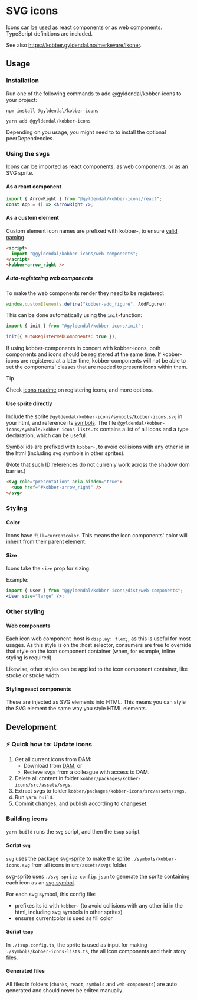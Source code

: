 # SVG icons

Icons can be used as react components or as web components.<br />
TypeScript definitions are included.

See also https://kobber.gyldendal.no/merkevare/ikoner.

## Usage

### Installation

Run one of the following commands to add @gyldendal/kobber-icons to your project:

```
npm install @gyldendal/kobber-icons
```

```
yarn add @gyldendal/kobber-icons
```

Depending on you usage, you might need to to install the optional peerDependencies.

### Using the svgs

Icons can be imported as react components, as web components, or as an SVG sprite.

#### As a react component

```jsx
import { ArrowRight } from "@gyldendal/kobber-icons/react";
const App = () => <ArrowRight />;
```

#### As a custom element

Custom element icon names are prefixed with kobber-, to ensure [valid naming](https://html.spec.whatwg.org/multipage/custom-elements.html#valid-custom-element-name).

```html
<script>
  import "@gyldendal/kobber-icons/web-components";
</script>
<kobber-arrow_right />
```

##### Auto-registering web components

To make the web components render they need to be registered:

```js
window.customElements.define("kobber-add_figure", AddFigure);
```

This can be done automatically using the `init`-function:

```js
import { init } from "@gyldendal/kobber-icons/init";

init({ autoRegisterWebComponents: true });
```

If using kobber-components in concert with kobber-icons, both components and icons should be registered at the same time. If kobber-icons are registered at a later time, kobber-components will not be able to set the components' classes that are needed to present icons within them.

> [!TIP]
> Check [icons readme](./packages/kobber-icons/README.md) on registering icons, and more options.

#### Use sprite directly

Include the sprite `@gyldendal/kobber-icons/symbols/kobber-icons.svg` in your html, and reference its [symbols](https://developer.mozilla.org/en-US/docs/Web/SVG/Element/symbol).
The file `@gyldendal/kobber-icons/symbols/kobber-icons-lists.ts` contains a list of all icons and a type declaration, which can be useful.

Symbol ids are prefixed with `kobber-`, to avoid collisions with any other id in the html (including svg symbols in other sprites).

(Note that such ID references do not currenly work across the shadow dom barrier.)

```html
<svg role="presentation" aria-hidden="true">
  <use href="#kobber-arrow_right" />
</svg>
```

### Styling

#### Color

Icons have `fill=currentcolor`. This means the icon components' color will inherit from their parent element.

#### Size

Icons take the `size` prop for sizing.

Example:

```jsx
import { User } from "@gyldendal/kobber-icons/dist/web-components";
<User size="large" />;
```

### Other styling

#### Web components

Each icon web component :host is `display: flex;`, as this is useful for most usages. As this style is on the :host selector, consumers are free to override that style on the icon component container (when, for example, inline styling is required).

Likewise, other styles can be applied to the icon component container, like stroke or stroke width.

#### Styling react components

These are injected as SVG elements into HTML. This means you can style the SVG element the same way you style HTML elements.

## Development

### ⚡ Quick how to: Update icons

1. Get all current icons from DAM:
   - Download from [DAM](https://dam-p-gyldendal.pqcloud.eu/app/#/search//name/?path=%22%5CKobber%5CDesignelementer%5CIkoner%22&enableAssetsOfCollections=true&showAssetsOfSubfolders=true&showSubCollections=false), or
   - Recieve svgs from a colleague with access to DAM.
2. Delete all content in folder `kobber/packages/kobber-icons/src/assets/svgs`.
3. Extract svgs to folder `kobber/packages/kobber-icons/src/assets/svgs`.
4. Run `yarn build`.
5. Commit changes, and publish according to [changeset](../../.changeset/README.md).

### Building icons

`yarn build` runs the `svg` script, and then the `tsup` script.

#### Script `svg`

`svg` uses the package [svg-sprite](https://github.com/svg-sprite/svg-sprite) to make the sprite `./symbols/kobber-icons.svg` from all icons in `src/assets/svgs` folder.

svg-sprite uses `./svg-sprite-config.json` to generate the sprite containing each icon as an [svg symbol](https://developer.mozilla.org/en-US/docs/Web/SVG/Element/symbol).

For each svg symbol, this config file:

- prefixes its id with `kobber-` (to avoid collisions with any other id in the html, including svg symbols in other sprites)
- ensures currentcolor is used as fill color

#### Script `tsup`

In `./tsup.config.ts`, the sprite is used as input for making `./symbols/kobber-icons-lists.ts`, the all icon components and their story files.

#### Generated files

All files in folders (`chunks`, `react`, `symbols` and `web-components`) are auto generated and should never be edited manually.
